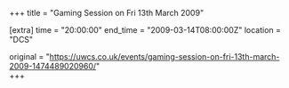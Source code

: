 +++
title = "Gaming Session on Fri 13th March 2009"

[extra]
time = "20:00:00"
end_time = "2009-03-14T08:00:00Z"
location = "DCS"

original = "https://uwcs.co.uk/events/gaming-session-on-fri-13th-march-2009-1474489020960/"    
+++



